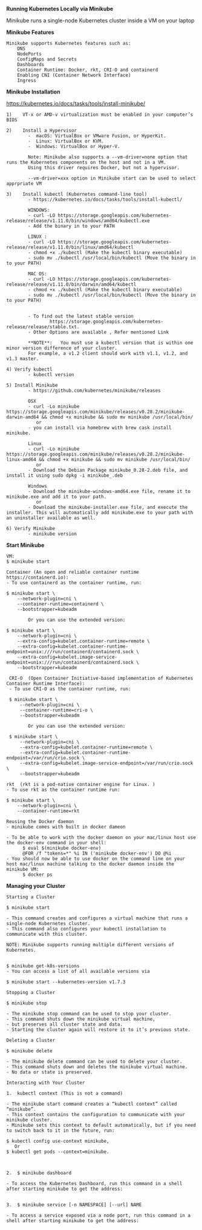 **Running Kubernetes Locally via Minikube**

Minikube runs a single-node Kubernetes cluster inside a VM on your laptop 

**Minikube Features**

    Minikube supports Kubernetes features such as:
        DNS
        NodePorts
        ConfigMaps and Secrets
        Dashboards
        Container Runtime: Docker, rkt, CRI-O and containerd
        Enabling CNI (Container Network Interface)
        Ingress
        
**Minikube Installation**

https://kubernetes.io/docs/tasks/tools/install-minikube/

     
    1)    VT-x or AMD-v virtualization must be enabled in your computer’s BIOS
        
    2)    Install a Hypervisor
            -  macOS: VirtualBox or VMware Fusion, or HyperKit.
            -  Linux: VirtualBox or KVM.
            -  Windows: VirtualBox or Hyper-V.
            
            Note: Minikube also supports a --vm-driver=none option that runs the Kubernetes components on the host and not in a VM. 
            Using this driver requires Docker, but not a hypervisor.
            
            --vm-driver=xxx option in Minikube start can be used to select apprpriate VM 
        
    3)    Install kubectl (Kubernetes command-line tool)
            - https://kubernetes.io/docs/tasks/tools/install-kubectl/
            
            WINDOWS:
            - curl -LO https://storage.googleapis.com/kubernetes-release/release/v1.11.0/bin/windows/amd64/kubectl.exe
            - Add the binary in to your PATH
            
            LINUX : 
            - curl -LO https://storage.googleapis.com/kubernetes-release/release/v1.11.0/bin/linux/amd64/kubectl
            - chmod +x ./kubectl (Make the kubectl binary executable)
            - sudo mv ./kubectl /usr/local/bin/kubectl (Move the binary in to your PATH)
        
            MAC OS:
            - curl -LO https://storage.googleapis.com/kubernetes-release/release/v1.11.0/bin/darwin/amd64/kubectl
            - chmod +x ./kubectl (Make the kubectl binary executable)
            - sudo mv ./kubectl /usr/local/bin/kubectl (Move the binary in to your PATH)
                    
            
            - To find out the latest stable version 
                    https://storage.googleapis.com/kubernetes-release/release/stable.txt.
            - Other Options are available , Refer mentioned Link
            
            **NOTE**:   You must use a kubectl version that is within one minor version difference of your cluster. 
            For example, a v1.2 client should work with v1.1, v1.2, and v1.3 master.
             
    4) Verify kubectl
            - kubectl version 
            
    5) Install Minikube 
            - https://github.com/kubernetes/minikube/releases
            
            OSX
            - curl -Lo minikube https://storage.googleapis.com/minikube/releases/v0.28.2/minikube-darwin-amd64 && chmod +x minikube && sudo mv minikube /usr/local/bin/
               or
            - you can install via homebrew with brew cask install minikube.
            
            Linux
            - curl -Lo minikube https://storage.googleapis.com/minikube/releases/v0.28.2/minikube-linux-amd64 && chmod +x minikube && sudo mv minikube /usr/local/bin/
               or
            - Download the Debian Package minikube_0.28-2.deb file, and install it using sudo dpkg -i minikube_.deb
            
            Windows
            - Download the minikube-windows-amd64.exe file, rename it to minikube.exe and add it to your path.
               or  
            - Download the minikube-installer.exe file, and execute the installer. This will automatically add minikube.exe to your path with an uninstaller available as well.
            
    6) Verify Minikube
            - minikube version
                
**Start Minikube**

    VM:
    $ minikube start
    
    Container (An open and reliable container runtime https://containerd.io):
    - To use containerd as the container runtime, run:
    
    $ minikube start \
        --network-plugin=cni \
        --container-runtime=containerd \
        --bootstrapper=kubeadm 
        
            Or you can use the extended version:
      
    $ minikube start \
        --network-plugin=cni \
        --extra-config=kubelet.container-runtime=remote \
        --extra-config=kubelet.container-runtime-endpoint=unix:///run/containerd/containerd.sock \
        --extra-config=kubelet.image-service-endpoint=unix:///run/containerd/containerd.sock \
        --bootstrapper=kubeadm
     
     CRI-O  (Open Container Initiative-based implementation of Kubernetes Container Runtime Interface):
     - To use CRI-O as the container runtime, run:
     
     $ minikube start \
         --network-plugin=cni \
         --container-runtime=cri-o \
         --bootstrapper=kubeadm
      
            Or you can use the extended version:
     
     $ minikube start \
         --network-plugin=cni \
         --extra-config=kubelet.container-runtime=remote \
         --extra-config=kubelet.container-runtime-endpoint=/var/run/crio.sock \
         --extra-config=kubelet.image-service-endpoint=/var/run/crio.sock \
         --bootstrapper=kubeadm
         
    rkt  (rkt is a pod-native container engine for Linux. )
    - To use rkt as the container runtime run:
    
    $ minikube start \
        --network-plugin=cni \
        --container-runtime=rkt  
        
    Reusing the Docker daemon
    - minikube comes with built in docker dameon
    
    - To be able to work with the docker daemon on your mac/linux host use the docker-env command in your shell:
          $ eval $(minikube docker-env)
          @FOR /f "tokens=*" %i IN ('minikube docker-env') DO @%i
    - You should now be able to use docker on the command line on your host mac/linux machine talking to the docker daemon inside the minikube VM:
          $ docker ps


**Managing your Cluster**

`Starting a Cluster`

    $ minikube start 
    
    - This command creates and configures a virtual machine that runs a single-node Kubernetes cluster.
    - This command also configures your kubectl installation to communicate with this cluster.

    NOTE: Minikube supports running multiple different versions of Kubernetes.
     
    
    $ minikube get-k8s-versions
    - You can access a list of all available versions via
    
    $ minikube start --kubernetes-version v1.7.3

`Stopping a Cluster`

    $ minikube stop
    
    - The minikube stop command can be used to stop your cluster. 
    - This command shuts down the minikube virtual machine, 
    - but preserves all cluster state and data. 
    - Starting the cluster again will restore it to it’s previous state.

`Deleting a Cluster`

    $ minikube delete
    
    - The minikube delete command can be used to delete your cluster. 
    - This command shuts down and deletes the minikube virtual machine. 
    - No data or state is preserved.


`Interacting with Your Cluster`

    1.  kubectl context (This is not a command)   

    - The minikube start command creates a “kubectl context” called “minikube”.
    - This context contains the configuration to communicate with your minikube cluster.
    - Minikube sets this context to default automatically, but if you need to switch back to it in the future, run:

    $ kubectl config use-context minikube,
       Or 
    $ kubectl get pods --context=minikube.


   
    2.  $ minikube dashboard
    
    - To access the Kubernetes Dashboard, run this command in a shell after starting minikube to get the address:

        
    3.  $ minikube service [-n NAMESPACE] [--url] NAME
  
    - To access a service exposed via a node port, run this command in a shell after starting minikube to get the address:
